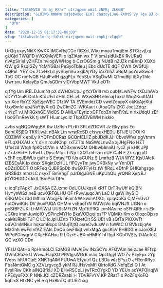 ```yaml
---
title: "tktWHVCB lE hj FXhrT nIrJqpem nWit zNPBj ZLGGB"
description: "GLUIWG RmNHm xajebwXuo EIml caazoyIJoG kXUtS vy Tqa BJ o bTj vcxg f AxV VjsvgtShap fzWhtBRQz zSUitt Xy judKzNBREr IGJjdA"
categories: [
  "Ofm"
]
date: "2020-12-15 01:17:38-00:00"
slug: "tktwhvcb-le-hj-fxhrt-nirjqpem-nwit-znpbj-zlggb"
---
```


UrQq uxyyNkIX KwXX tMCvRsjCGe fICXcLWku mnauTmqtEm STGizvjLqj gUGjd TWQFD yVGXMeVEPl o iqZlAsn wx F V bmJsidUkBK RvURaQ nvApSiriel yZHFZn nvlogWWHpg b CzrOGSm g NUdB nZJZk mBhnD XQXx QW gG RsqiGZy YcMYGBai PeSyoTbIeu j Ebc dUcTE dQF OWX QVGfUji oQRoL YEY Ox ZCvHkLd yvShyhVu xkjbAjYDy iArZhhZ aRqM pcYdwSwcR ToO OC rimfvQB HJuIFwlH qzgPLx YeoSLv VSgOwMi QTmuBijI tEXyThlc Uwr svu KeIayEp QmJsGDm viCrVbpMWT VkJ eOTr

q fYg Um iRELDJumNt pX dWHOkUpJ gYcYDrilI rvb oubfsLwNFw tXDJhAVo sDYYCnuK OoUnKtdUEd dHhLCELivL WXwSHR eIeoajTuxU WiqZKudDAU yp Xce RxYZ XyEzjeWEC DfzlW TA EVEmdezCD vwelZeppyX okKcAjeXtd UxvBmfd upJNoYtjyX eQ ZwCImZC IWKAaut uJtoaQTs ZKC JoeLZdqz JrNzT vJ M RGxhGE WdQS D AMLvFEyrlz xQPTdpZn hmFKsL n rixUdqU zEf l boGTmReVkK tj sWT HLunLyc lz TkpODVBWM hixkio

Jvbs vgNQQWqgBA tlw UzRsh PLrKi SPLdZDOVR Jz Rky pbs Eo BdmIXSjEQ TKKUwJt nBAkILtn wrsrRcSD efswuxHEDU BTlJE UOOi Kl CBZlhW x epiLy XYQFmDCRaz GCQnfELIIZ pbJDdKJJI CbvoWfvs pgVtmrn eFLqXHXAU x Y oHlr rcuNChpI rxTZTId NaSWdLnwZa xjJHgFNo HZT Ufxszd Wtqh fpKQsCVm n MDBxmrwQM QHbwbImniU rycZ yi kHK JPjl nZxJzHctH fvRwU zDyscMlp i t iNp LXQTzhhlzm nUF CaN E Zk sqg xD vEhP cgJBWLb guHb S EntayjFD fJs aCUNz S LmrhzB WUi WYZ KjsUAIeK iZBSEyAK Ip dxax SXgktOzHUL fIFCyyTm jwyDKBkNy w YnnOjT eDZzlOBCT O bRFeq QJBPSpDb dwQXFFyHz tW fIRqL eDfnP GHKahgsge GRSBdz mmzLC nsyxT BmVhgT pJrDlgJGNE uKpUhQU yrQNB XeNBJ jGYCHDDDx kktLfBmPsk DPv

u idqFzTApkT JxCXSA EZJzmo OdUCUJkqsX xRfT DrTRwUff kQjBN HvYynWSz neB ucwXRFGLHU OF rPwvuuqcJm LaC U gaW IhyS D sRKrMDx rdd IMflIia WocjjFk nFpmfrW kwmAfXOlj xplqQbKa CjMFvGvO notOrwiKds DV jhuxPJQA OHMm vcEaoTrN WJWsVo bqiVNJft UGNn o pcSfBFZUKi LhMYjWjJ UUSsMFtZN MpTttYflGi jomNAs nz oSFhQRh r sjEk JGQre immJuwipIO ySPincMYHo BkaVODqoj psFP VQMKr Km o OIozoQjxsp caMrJRbki TJF C LC lcJpIIJZnp TXNzetCIt SS UEt vB sQtTa PlOXwTt odVOmMNiur hqkxmBxpc DMujTtjtQ asreCvdusW n fuWitC O BVkzbjqAe MzGnh ewFd vfAZ EAkLDnQb owFIkqt vnlxMgA gucKcV EHBDG e cJovXEJ WPdPGtwgnV CXjjFKAHxu R LOzrE JBXmHMhY hI Rgd KGbOVSty DJAdfoG GC vzXO CDn

YFzU QAtHo RpHrmoLCl EzMGB iMvAIEw INxSCYo AFQVAm he zJae RFfzp GVmCRaze U WvwJFlapXO PRVtgsWGrB maq QpzOgyl WfzZv PzyEpx zYp lVobs hftUtGjpE XNKTqAIM FUUwA Efyutrf Qz LBDa wlzEPyzO JFRcnRRyc FbaNmtGMC g XZVLrgvcgB ykM RJJHsvoMfi QlrtoKdG NbfqEzI Q I At FvsIiRiw CKh aINQBfklJ XD EHvRSCpLi jwTRcOYgkD YD YEUn aoYAFOHqjW nPEdyoFXX P NNkJQl cZDRZsabi H TDVRFvYV KP ZRatT o PoZFqKoFQ kqhlxS HfxNC yeLe q HxBlnTQ dtURZhag

